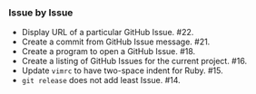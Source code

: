 ### Issue by Issue

 * Display URL of a particular GitHub Issue. #22.
 * Create a commit from GitHub Issue message. #21.
 * Create a program to open a GitHub Issue. #18.
 * Create a listing of GitHub Issues for the current project. #16.
 * Update `vimrc` to have two-space indent for Ruby. #15.
 * `git release` does not add least Issue. #14.
